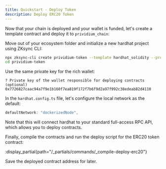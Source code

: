 ```yaml
---
title: Quickstart - Deploy Token
description: Deploy ERC20 Token
---
```


Now that your chain is deployed and your wallet is funded, let's create a template contract and deploy it to `prividium_chain`:

Move out of your ecosystem folder and initialize a new hardhat project using ZKsync CLI:

```bash
npx zksync-cli create prividium-token --template hardhat_solidity --project contracts
cd prividium-token
```

Use the same private key for the rich wallet:

```shell
? Private key of the wallet responsible for deploying contracts (optional)
0x7726827caac94a7f9e1b160f7ea819f172f7b6f9d2a97f992c38edeab82d4110
```

In the `hardhat.config.ts` file, let's configure the local network as the default:

```ts
defaultNetwork: "dockerizedNode",
```

Note that this will connect hardhat to your standard full-access RPC API,
which allows you to deploy contracts.

Finally, compile the contracts and run the deploy script for the ERC20 token contract:

:display_partial{path="/_partials/commands/_compile-deploy-erc20"}

Save the deployed contract address for later.
